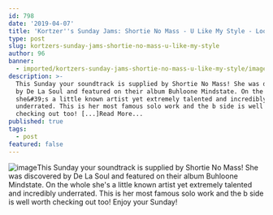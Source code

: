 ```yaml
---
id: 798
date: '2019-04-07'
title: 'Kortzer''s Sunday Jams: Shortie No Mass - U Like My Style - Loose Lips'
type: post
slug: kortzers-sunday-jams-shortie-no-mass-u-like-my-style
author: 96
banner:
  - imported/kortzers-sunday-jams-shortie-no-mass-u-like-my-style/image798.jpeg
description: >-
  This Sunday your soundtrack is supplied by Shortie No Mass! She was discovered
  by De La Soul and featured on their album Buhloone Mindstate. On the whole
  she&#39;s a little known artist yet extremely talented and incredibly
  underrated. This is her most famous solo work and the b side is well worth
  checking out too! [...]Read More...
published: true
tags:
  - post
featured: false
---
```

![image](../imported/kortzers-sunday-jams-shortie-no-mass-u-like-my-style/image798.jpeg)This Sunday your soundtrack is supplied by Shortie No Mass! She was discovered by De La Soul and featured on their album Buhloone Mindstate. On the whole she's a little known artist yet extremely talented and incredibly underrated. This is her most famous solo work and the b side is well worth checking out too! Enjoy your Sunday!
